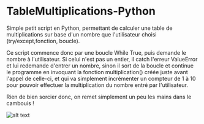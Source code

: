# TableMultiplications-Python

Simple petit script en Python, permettant de calculer une table de multiplications sur base d'un nombre que l'utilisateur choisi (try/except,fonction, boucle).


Ce script commence donc par une boucle While True, puis demande le nombre à l'utilisateur. Si celui n'est pas un entier, il catch l'erreur ValueError et lui redemande d'entrer un nombre, sinon il sort de la boucle et continue le programme en invoquant la fonction multiplication() créée juste avant l'appel de celle-ci, et qui va simplement incrémenter un compteur de 1 à 10 pour pouvoir effectuer la multiplication du nombre entré par l'utilisateur.

Rien de bien sorcier donc, on remet simplement un peu les mains dans le cambouis ! 

![alt text](https://i.imgur.com/HvdHlCr.png)

